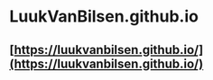 # LuukVanBilsen.github.io



## [https://luukvanbilsen.github.io/](https://luukvanbilsen.github.io/)
